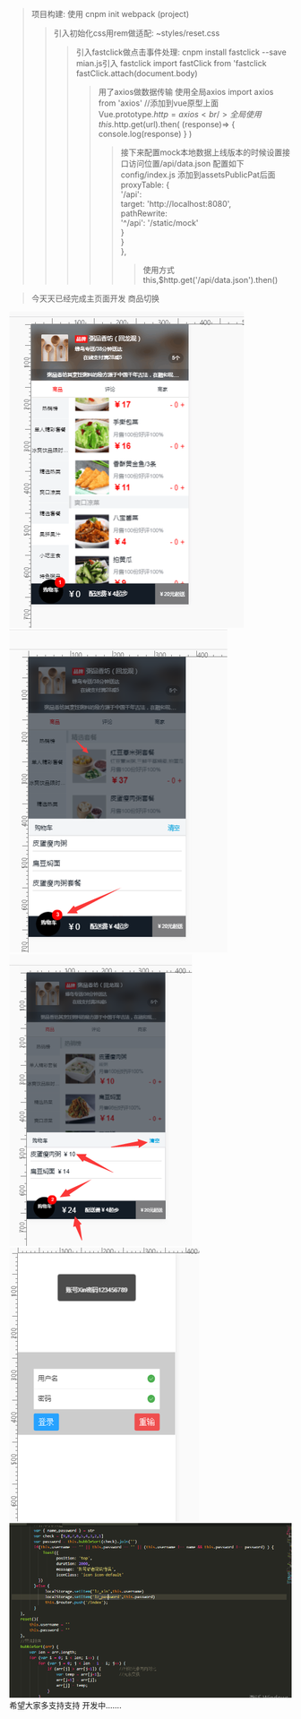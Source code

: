 >项目构建: 使用 cnpm init webpack (project)
>>引入初始化css用rem做适配: ~styles/reset.css
>>>引入fastclick做点击事件处理: cnpm install fastclick --save<br />
>>mian.js引入 fastclick  import fastClick from 'fastclick fastClick.attach(document.body)<br />
>>>>用了axios做数据传输 使用全局axios  import axios from 'axios' //添加到vue原型上面 Vue.prototype.$http = axios<br />
>>>全局使用 this.$http.get(url).then( (response)=> { console.log(response) } )
>>>>>接下来配置mock本地数据上线版本的时候设置接口访问位置/api/data.json 配置如下
>>>>config/index.js 添加到assetsPublicPat后面
  proxyTable: {<br />
      '/api':  <br />
        target: 'http://localhost:8080', <br />
        pathRewrite: <br />
          '^/api': '/static/mock' <br />
        } <br />
      } <br />
    }, <br />
>>>>>> 使用方式 this,$http.get('/api/data.json').then()


>今天天已经完成主页面开发 商品切换

![Image_text](https://raw.githubusercontent.com/AnimationXin/JavaScript/master/%E4%BB%8E0%E5%BC%80%E5%A7%8B/images/hungry.png)
![Image_text](https://raw.githubusercontent.com/AnimationXin/JavaScript/master/%E4%BB%8E0%E5%BC%80%E5%A7%8B/images/hungry2.png)<br />
![Image_text](https://raw.githubusercontent.com/AnimationXin/JavaScript/master/%E4%BB%8E0%E5%BC%80%E5%A7%8B/images/shop.png)
![Image_text](https://raw.githubusercontent.com/AnimationXin/JavaScript/master/%E4%BB%8E0%E5%BC%80%E5%A7%8B/images/pass.png)
<br />
![image_text](https://raw.githubusercontent.com/AnimationXin/JavaScript/master/%E4%BB%8E0%E5%BC%80%E5%A7%8B/images/low.png)
希望大家多支持支持  开发中.......
 
